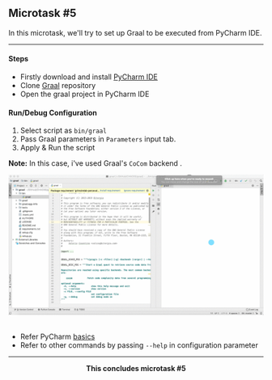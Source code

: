 ## Microtask #5

In this microtask, we'll try to set up Graal to be executed from PyCharm IDE.

<hr>

#### Steps

- Firstly download and install [PyCharm IDE](https://www.jetbrains.com/pycharm/)
- Clone [Graal](https://github.com/chaoss/grimoirelab-graal) repository 
- Open the graal project in PyCharm IDE

#### Run/Debug Configuration

1. Select script as `bin/graal`
2. Pass Graal parameters in `Parameters` input tab.
3. Apply & Run the script

**Note:** In this case, i've used Graal's `CoCom` backend .

<div align="center">
    <img src="./graal_setup.gif">
</div>

<br>

- Refer PyCharm [basics](https://www.jetbrains.com/help/pycharm/essentials.html)
- Refer to other commands by passing `--help` in configuration parameter

<hr>
<div align="center">
    <b> This concludes microtask #5 </b>
</div>
